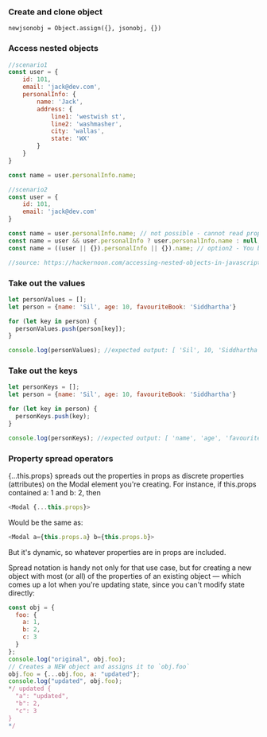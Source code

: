 
### Create and clone object
`newjsonobj = Object.assign({}, jsonobj, {})`

### Access nested objects
```javascript
//scenario1
const user = {
    id: 101,
    email: 'jack@dev.com',
    personalInfo: {
        name: 'Jack',
        address: {
            line1: 'westwish st',
            line2: 'washmasher',
            city: 'wallas',
            state: 'WX'
        }
    }
}

const name = user.personalInfo.name;

//scenario2
const user = {
    id: 101,
    email: 'jack@dev.com'
}

const name = user.personalInfo.name; // not possible - cannot read property 'name' of undefined
const name = user && user.personalInfo ? user.personalInfo.name : null; //option1 - if data nested 5 or 6 levels deep, then your code will look really messy like this
const name = ((user || {}).personalInfo || {}).name; // option2 - You basically check if user exists, if not, you create an empty object on the fly

//source: https://hackernoon.com/accessing-nested-objects-in-javascript-f02f1bd6387f

```
### Take out the values
```javascript
let personValues = [];
let person = {name: 'Sil', age: 10, favouriteBook: 'Siddhartha'}

for (let key in person) {
  personValues.push(person[key]);
}

console.log(personValues); //expected output: [ 'Sil', 10, 'Siddhartha' ]
```

### Take out the keys
```javascript
let personKeys = [];
let person = {name: 'Sil', age: 10, favouriteBook: 'Siddhartha'}

for (let key in person) {
  personKeys.push(key);
}

console.log(personKeys); //expected output: [ 'name', 'age', 'favouriteBook' ]
```
### Property spread operators
{...this.props} spreads out the properties in props as discrete properties (attributes) on the Modal element you're creating. For instance, if this.props contained a: 1 and b: 2, then
```javascript
<Modal {...this.props}>
```
Would be the same as:
```javascript
<Modal a={this.props.a} b={this.props.b}>
```
But it's dynamic, so whatever properties are in props are included.

Spread notation is handy not only for that use case, but for creating a new object with most (or all) of the properties of an existing object — which comes up a lot when you're updating state, since you can't modify state directly:

```js
const obj = {
  foo: {
    a: 1,
    b: 2,
    c: 3
  }
};
console.log("original", obj.foo);
// Creates a NEW object and assigns it to `obj.foo`
obj.foo = {...obj.foo, a: "updated"};
console.log("updated", obj.foo);
*/ updated {
  "a": "updated",
  "b": 2,
  "c": 3
}
*/
```









